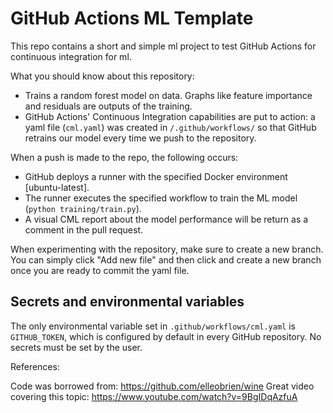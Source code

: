 # GitHub Actions ML Template

This repo contains a short and simple ml project to test GitHub Actions for continuous integration for ml.

What you should know about this repository:

- Trains a random forest model on data. Graphs like feature importance and residuals are outputs of the training.
- GitHub Actions' Continuous Integration capabilities are put to action: a yaml file (`cml.yaml`) was created in `/.github/workflows/` so that GitHub retrains our model every time we push to the repository.

When a push is made to the repo, the following occurs:

- GitHub deploys a runner with the specified Docker environment [ubuntu-latest].
- The runner executes the specified workflow to train the ML model (`python training/train.py`).
- A visual CML report about the model performance will be return as a comment in the pull request.

When experimenting with the repository, make sure to create a new branch. You can simply click "Add new file" and then click and create a new branch once you are ready to commit the yaml file.

## Secrets and environmental variables

The only environmental variable set in `.github/workflows/cml.yaml` is `GITHUB_TOKEN`, which is configured by default in every GitHub repository. No secrets must be set by the user.

References:

Code was borrowed from: https://github.com/elleobrien/wine
Great video covering this topic: https://www.youtube.com/watch?v=9BgIDqAzfuA
